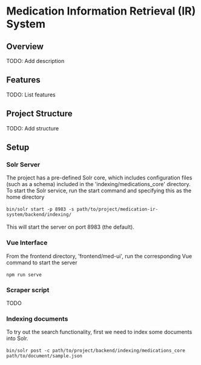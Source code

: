 # Medication Information Retrieval (IR) System

## Overview

TODO: Add description

## Features

TODO: List features

## Project Structure

TODO: Add structure

## Setup

### Solr Server
The project has a pre-defined Solr core, which includes configuration files (such as a schema) included in the 'indexing/medications_core' directory. To start the Solr service, run the start command and specifying this as the home directory <br/><br/>
```bin/solr start -p 8983 -s path/to/project/medication-ir-system/backend/indexing/``` <br/><br/>
This will start the server on port 8983 (the default).

### Vue Interface
From the frontend directory, 'frontend/med-ui', run the corresponding Vue command to start the server<br/><br/>
```npm run serve```

### Scraper script
TODO

### Indexing documents
To try out the search functionality, first we need to index some documents into Solr. <br/><br/>
```bin/solr post -c path/to/project/backend/indexing/medications_core path/to/document/sample.json```
